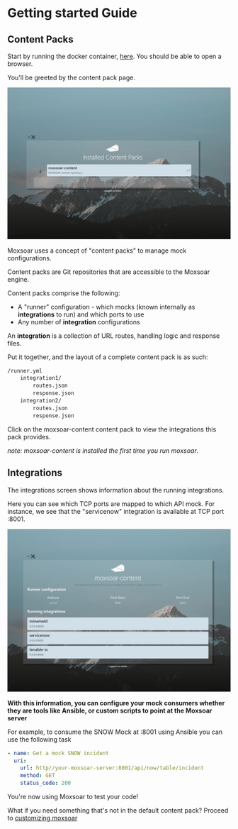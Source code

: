 # Getting started Guide
## Content Packs
Start by running the docker container, [here](../README.md). You should be able to open a browser.

You'll be greeted by the content pack page.

<img src="img/start_screen.PNG" width="600">

Moxsoar uses a concept of "content packs" to manage mock configurations.

Content packs are Git repositories that are accessible to the Moxsoar engine.

Content packs comprise the following:
* A "runner" configuration - which mocks (known internally as **integrations** to run) and which ports to use
* Any number of **integration** configurations

An **integration** is a collection of URL routes, handling logic and response files.

Put it together, and the layout of a complete content pack is as such:
```bash
/runner.yml
    integration1/
        routes.json
        response.json
    integration2/
        routes.json
        response.json
```

Click on the moxsoar-content content pack to view the integrations this pack provides.

*note: moxsoar-content is installed the first time you run moxsoar*.

## Integrations

The integrations screen shows information about the running integrations.

Here you can see which TCP ports are mapped to which API mock. For instance, we see that the "servicenow" integration
is available at TCP port :8001.

<img src="img/integrations_screen.PNG" width="600">

**With this information, you can configure your mock consumers whether they are tools like Ansible, 
or custom scripts to point at the Moxsoar server**

For example, to consume the SNOW Mock at :8001 using Ansible you can use the following task

```yaml
- name: Get a mock SNOW incident
  uri:
    url: http//your-moxsoar-server:8001/api/now/table/incident
    method: GET
    status_code: 200
```

You're now using Moxsoar to test your code!

What if you need something that's not in the default content pack? Proceed to [customizing moxsoar](authoring.md)